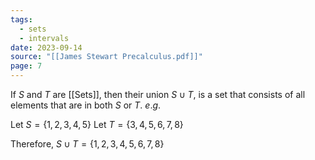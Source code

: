 ```yaml
---
tags:
  - sets
  - intervals
date: 2023-09-14
source: "[[James Stewart Precalculus.pdf]]"
page: 7
---
```

If $S$ and $T$ are [[Sets]], then their union $S \cup T$, is a set that consists of all elements that are in both $S$ or $T$. $e.g.$

Let $S = \{1, 2, 3, 4, 5\}$
Let $T= \{ 3, 4, 5, 6, 7, 8\}$

Therefore, $S\cup T = \{1, 2, 3, 4, 5 ,6, 7 ,8\}$
